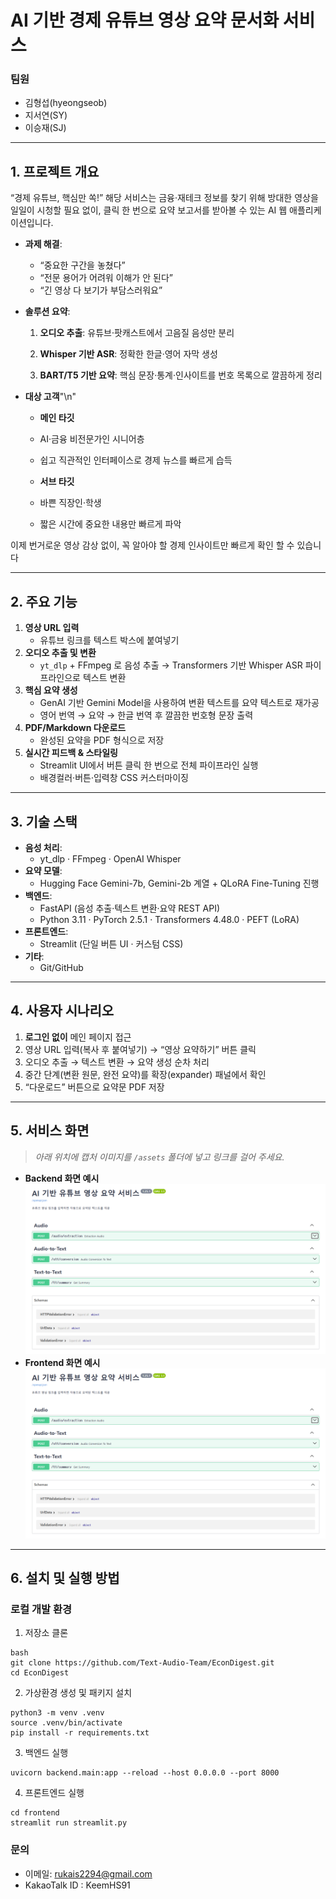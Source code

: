 # AI 기반 경제 유튜브 영상 요약 문서화 서비스  
### 팀원  
- 김형섭(hyeongseob)  
- 지서연(SY)
- 이승재(SJ)

---

## 1. 프로젝트 개요  
“경제 유튜브, 핵심만 쏙!”
해당 서비스는 금융·재테크 정보를 찾기 위해 방대한 영상을 일일이 시청할 필요 없이,
클릭 한 번으로 요약 보고서를 받아볼 수 있는 AI 웹 애플리케이션입니다. 


- **과제 해결**:  
  - “중요한 구간을 놓쳤다”  
  - “전문 용어가 어려워 이해가 안 된다”  
  - “긴 영상 다 보기가 부담스러워요” 


- **솔루션 요약**:  
  1. **오디오 추출**: 유튜브·팟캐스트에서 고음질 음성만 분리


  2. **Whisper 기반 ASR**: 정확한 한글·영어 자막 생성


  3. **BART/T5 기반 요약**: 핵심 문장·통계·인사이트를 번호 목록으로 깔끔하게 정리 


- **대상 고객**"\n"  
  - **메인 타깃**
  - AI·금융 비전문가인 시니어층
  - 쉽고 직관적인 인터페이스로 경제 뉴스를 빠르게 습득 


  - **서브 타깃**
  - 바쁜 직장인·학생
  - 짧은 시간에 중요한 내용만 빠르게 파악  


이제 번거로운 영상 감상 없이, 꼭 알아야 할 경제 인사이트만 빠르게 확인 할 수 있습니다

---

## 2. 주요 기능  
1. **영상 URL 입력**  
   - 유튜브 링크를 텍스트 박스에 붙여넣기  
2. **오디오 추출 및 변환**  
   - `yt_dlp` + FFmpeg 로 음성 추출 → Transformers 기반 Whisper ASR 파이프라인으로 텍스트 변환  
3. **핵심 요약 생성**  
   - GenAI 기반 Gemini Model을 사용하여 변환 텍스트를 요약 텍스트로 재가공 
   - 영어 번역 → 요약 → 한글 번역 후 깔끔한 번호형 문장 출력  
4. **PDF/Markdown 다운로드**  
   - 완성된 요약을 PDF 형식으로 저장
5. **실시간 피드백 & 스타일링**  
   - Streamlit UI에서 버튼 클릭 한 번으로 전체 파이프라인 실행  
   - 배경컬러·버튼·입력창 CSS 커스터마이징

---

## 3. 기술 스택  
- **음성 처리**:  
  - yt_dlp · FFmpeg · OpenAI Whisper  
- **요약 모델**:  
  - Hugging Face Gemini-7b, Gemini-2b 계열 + QLoRA Fine-Tuning 진행
- **백엔드**:  
  - FastAPI (음성 추출·텍스트 변환·요약 REST API)  
  - Python 3.11 · PyTorch 2.5.1 · Transformers 4.48.0 · PEFT (LoRA)  
- **프론트엔드**:  
  - Streamlit (단일 버튼 UI · 커스텀 CSS)  
- **기타**:  
  - Git/GitHub

---

## 4. 사용자 시나리오  
1. **로그인 없이** 메인 페이지 접근  
2. 영상 URL 입력(복사 후 붙여넣기) → “영상 요약하기” 버튼 클릭  
3. 오디오 추출 → 텍스트 변환 → 요약 생성 순차 처리
4. 중간 단계(변환 원문, 완전 요약)를 확장(expander) 패널에서 확인  
5. “다운로드” 버튼으로 요약문 PDF 저장  

---

## 5. 서비스 화면
> _아래 위치에 캡처 이미지를 `/assets` 폴더에 넣고 링크를 걸어 주세요._  
- **Backend 화면 예시**  
  ![FastAPI 구성 화면](/assets/image_backend_screenshot.png)
- **Frontend 화면 예시**  
  ![Streamlit URL 입력 구성 화면](/assets/image_backend_screenshot.png)


---

## 6. 설치 및 실행 방법

### 로컬 개발 환경  
1. 저장소 클론  
```
bash
git clone https://github.com/Text-Audio-Team/EconDigest.git
cd EconDigest
```


2. 가상환경 생성 및 패키지 설치
```
python3 -m venv .venv
source .venv/bin/activate
pip install -r requirements.txt
```

3. 백엔드 실행
```
uvicorn backend.main:app --reload --host 0.0.0.0 --port 8000
```

4. 프론트엔드 실행
```
cd frontend
streamlit run streamlit.py
```

### 문의  
- 이메일: rukais2294@gmail.com
- KakaoTalk ID : KeemHS91